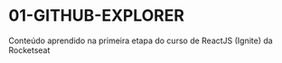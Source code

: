 # 01-GITHUB-EXPLORER
Conteúdo aprendido na primeira etapa do curso de ReactJS (Ignite) da Rocketseat
